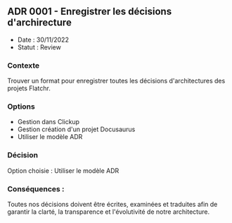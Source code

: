 ## ADR 0001 - Enregistrer les décisions d'archirecture

* Date : 30/11/2022
* Statut : Review

### Contexte

Trouver un format pour enregistrer toutes les décisions d'architectures des projets Flatchr.

### Options

* Gestion dans Clickup
* Gestion création d'un projet Docusaurus
* Utiliser le modèle ADR

### Décision

Option choisie : Utiliser le modèle ADR

### Conséquences : 

Toutes nos décisions doivent être écrites, examinées et traduites afin de garantir la clarté, la transparence et l'évolutivité de notre architecture.
